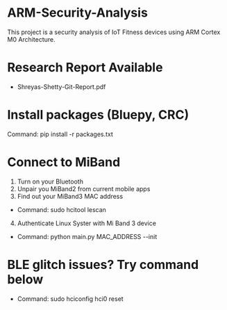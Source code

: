 # ARM-Security-Analysis

This project is a security analysis of IoT Fitness devices using ARM Cortex M0 Architecture.

# Research Report Available

- Shreyas-Shetty-Git-Report.pdf

# Install packages (Bluepy, CRC)

Command: pip install -r packages.txt

# Connect to MiBand

1. Turn on your Bluetooth
2. Unpair you MiBand2 from current mobile apps
3. Find out your MiBand3 MAC address
-  Command: sudo hcitool lescan
4. Authenticate Linux Syster with Mi Band 3 device
-  Command: python main.py MAC_ADDRESS --init

# BLE glitch issues? Try command below

- Command: sudo hciconfig hci0 reset
